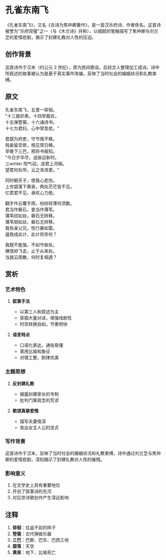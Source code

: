 # 孔雀东南飞

《孔雀东南飞》，又名《古诗为焦仲卿妻作》，是一首汉乐府诗，作者佚名。这首诗被誉为"乐府双璧"之一（与《木兰诗》并称），以细腻的笔触描写了焦仲卿与刘兰芝的爱情悲剧，揭示了封建礼教对人性的压迫。

## 创作背景

这首诗作于汉末（约公元 2 世纪），原为民间歌谣，后经文人整理加工成诗。诗中所叙述的故事被认为是基于真实事件改编，反映了当时社会的婚姻状况和礼教束缚。

## 原文

孔雀东南飞，五里一徘徊。  
"十三能织素，十四学裁衣，  
十五弹箜篌，十六诵诗书。  
十七为君妇，心中常苦悲。"  

君既为府吏，守节情不移。  
贱妾留空房，相见常日稀。  
早晚下三巴，预将书报知。  
"今日岁华尽，送故迎新时。  
三winter 阳气动，送君上河梯。  
望君何处所，云之浩浩里。"  

同时朝天子，使我心悲伤。  
上穷碧落下黄泉，两处茫茫皆不见。  
忆君君不见，承欢心力绝。  

翻手作云覆手雨，纷纷轻薄何须数。  
君当作磐石，妾当作蒲苇。  
蒲苇纫如丝，磐石无转移。  
蒲苇韧如丝，磐石无转移。  
我有亲父兄，性行暴如雷。  
逼我成此计，此计将奈何？  

我既不能强，不如守故处。  
横恨却飞去，止于从来处。  
当就云雨散，何时复相遇？  

## 赏析

### 艺术特色

1. **叙事手法**
   - 以第三人称叙述为主
   - 穿插大量对话，增强戏剧性
   - 时空转换自如，节奏明快

2. **语言特点**
   - 口语化表达，通俗易懂
   - 善用比喻和象征
   - 对偶工整，韵律优美

### 主题思想

1. **反封建礼教**
   - 揭露封建家长的专制
   - 批判门第观念的荒谬

2. **歌颂真挚爱情**
   - 描写夫妻情深
   - 突出女主人公的坚贞

### 写作背景

这首诗作于汉末，反映了当时社会的婚姻状况和礼教束缚。诗中通过刘兰芝与焦仲卿的爱情悲剧，深刻揭示了封建礼教对人性的摧残。

### 影响意义

1. 在文学史上具有重要地位
2. 开创了叙事诗的先河
3. 对后世诗歌创作产生深远影响

## 注释

1. **徘徊**：往返不前的样子
2. **箜篌**：古代弹拨乐器
3. **三巴**：巴郡、巴东、巴西三地
4. **碧落**：天空
5. **黄泉**：地下，比喻死亡 